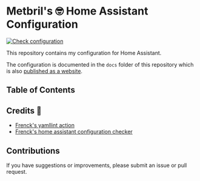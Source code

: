 # Metbril's 🤓 Home Assistant Configuration

[![Check configuration][check-badge]][check-log]

This repository contains my configuration for Home Assistant.

The configuration is documented in the `docs` folder of this repository which is also [published as a website][docs].

## Table of Contents

<!-- START doctoc -->
<!-- END doctoc -->

## Credits 🙏

- [Frenck's yamllint action](https://github.com/frenck/action-yamllint)
- [Frenck's home assistant configuration checker](https://github.com/frenck/action-home-assistant)

## Contributions

If you have suggestions or improvements, please submit an issue or pull request.

[check-badge]: https://github.com/metbril/home-assistant-config/workflows/Check%20configuration/badge.svg
[check-log]: https://github.com/metbril/home-assistant-config/actions?query=workflow%3A%22Check+configuration%22
[docs]: https://metbril.github.io/home-assistant-config/
